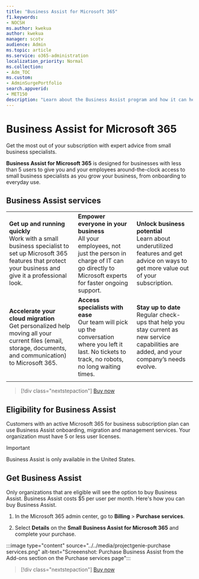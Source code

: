 ```yaml
---
title: "Business Assist for Microsoft 365"
f1.keywords:
- NOCSH
ms.author: kwekua
author: kwekua
manager: scotv
audience: Admin
ms.topic: article
ms.service: o365-administration
localization_priority: Normal
ms.collection: 
- Adm_TOC
ms.custom: 
- AdminSurgePortfolio
search.appverid:
- MET150
description: "Learn about the Business Assist program and how it can help your organization with improved help and usage for Microsoft 365 for business."
---
```


# Business Assist for Microsoft 365

Get the most out of your subscription with expert advice from small business specialists.

**Business Assist for Microsoft 365** is designed for businesses with less than 5 users to give you and your employees around-the-clock access to small business specialists as you grow your business, from onboarding to everyday use.

## Business Assist services

||||
|:-----|:-----|:-----|
|**Get up and running quickly** <br> Work with a small business specialist to set up Microsoft 365 features that protect your business and give it a professional look. |**Empower everyone in your business** <br> All your employees, not just the person in charge of IT can go directly to Microsoft experts for faster ongoing support. |**Unlock business potential** <br> Learn about underutilized features and get advice on ways to get more value out of your subscription. |
|**Accelerate your cloud migration** <br> Get personalized help moving all your current files (email, storage, documents, and communication) to Microsoft 365. |**Access specialists with ease** <br> Our team will pick up the conversation where you left it last. No tickets to track, no robots, no long waiting times. |**Stay up to date** <br> Regular check-ups that help you stay current as new service capabilities are added, and your company’s needs evolve. |
| | | |

> [!div class="nextstepaction"]
> [Buy now](https://go.microsoft.com/fwlink/p/?linkid=2158423)

## Eligibility for Business Assist

Customers with an active Microsoft 365 for business subscription plan can use Business Assist onboarding, migration and management services. Your organization must have 5 or less user licenses.

> [!IMPORTANT]
> Business Assist is only available in the United States.

## Get Business Assist

Only organizations that are eligible will see the option to buy Business Assist. Business Assist costs $5 per user per month. Here's how you can buy Business Assist.

1. In the Microsoft 365 admin center, go to **Billing** > **Purchase services**.

2. Select **Details** on the **Small Business Assist for Microsoft 365** and complete your purchase.

:::image type="content" source="../../media/projectgenie-purchase services.png" alt-text="Screeenshot: Purchase Business Assist from the Add-ons section on the Purchase services page":::

> [!div class="nextstepaction"]
> [Buy now](https://go.microsoft.com/fwlink/p/?linkid=2158423)
